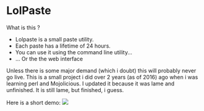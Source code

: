 # LolPaste

What is this ?
* Lolpaste is a small paste utility.
* Each paste has a lifetime of 24 hours.
* You can use it using the command line utility...
* ... Or the the web interface

Unless there is some major demand (which i doubt) this will probably never go live. 
This is a small project i did over 2 years (as of 2016) ago when i was learning perl and Mojolicious. I updated
it because it was lame and unfinished. It is still lame, but finished, i guess.  

Here is a short demo:
![](https://imgur.com/uncWZkn)
